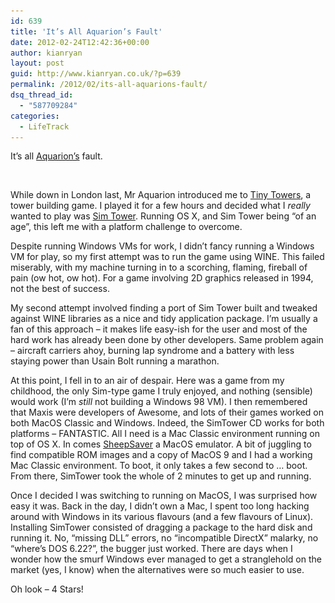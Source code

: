 ```yaml
---
id: 639
title: 'It’s All Aquarion’s Fault'
date: 2012-02-24T12:42:36+00:00
author: kianryan
layout: post
guid: http://www.kianryan.co.uk/?p=639
permalink: /2012/02/its-all-aquarions-fault/
dsq_thread_id:
  - "587709284"
categories:
  - LifeTrack
---
```

It’s all [Aquarion’s](http://www.aquarionics.com/) fault</a>.

<a href="http://www.kianryan.co.uk/2012/02/its-all-aquarions-fault/mzl-qwulwwsa/" rel="attachment wp-att-641"><img src="/assets/images/2012/02/mzl.qwulwwsa.jpg" alt="" title="mzl.qwulwwsa"   class="alignleft size-full wp-image-641" srcset="/assets/images/2012/02/mzl.qwulwwsa.jpg 320w, /assets/images/2012/02/mzl.qwulwwsa-200x300.jpg 200w" sizes="(max-width: 160px) 100vw, 160px" /></a>

While down in London last, Mr Aquarion introduced me to [Tiny Towers](http://tinytowerwiki.com/Main_Page), a tower building game. I played it for a few hours and decided what I _really_ wanted to play was [Sim Tower](http://en.wikipedia.org/wiki/SimTower). Running OS X, and Sim Tower being “of an age”, this left me with a platform challenge to overcome.

Despite running Windows VMs for work, I didn’t fancy running a Windows VM for play, so my first attempt was to run the game using WINE. This failed miserably, with my machine turning in to a scorching, flaming, fireball of pain (ow hot, ow hot). For a game involving 2D graphics released in 1994, not the best of success.

My second attempt involved finding a port of Sim Tower built and tweaked against WINE libraries as a nice and tidy application package. I’m usually a fan of this approach – it makes life easy-ish for the user and most of the hard work has already been done by other developers. Same problem again – aircraft carriers ahoy, burning lap syndrome and a battery with less staying power than Usain Bolt running a marathon.

At this point, I fell in to an air of despair. Here was a game from my childhood, the only Sim-type game I truly enjoyed, and nothing (sensible) would work (I’m _still_ not building a Windows 98 VM). I then remembered that Maxis were developers of Awesome, and lots of their games worked on both MacOS Classic and Windows. Indeed, the SimTower CD works for both platforms – FANTASTIC. All I need is a Mac Classic environment running on top of OS X. In comes [SheepSaver](http://sheepshaver.cebix.net/) a MacOS emulator. A bit of juggling to find compatible ROM images and a copy of MacOS 9 and I had a working Mac Classic environment. To boot, it only takes a few second to … boot. From there, SimTower took the whole of 2 minutes to get up and running.

Once I decided I was switching to running on MacOS, I was surprised how easy it was. Back in the day, I didn’t own a Mac, I spent too long hacking around with Windows in its various flavours (and a few flavours of Linux). Installing SimTower consisted of dragging a package to the hard disk and running it. No, “missing DLL” errors, no “incompatible DirectX” malarky, no “where’s DOS 6.22?”, the bugger just worked. There are days when I wonder how the smurf Windows ever managed to get a stranglehold on the market (yes, I know) when the alternatives were so much easier to use.

Oh look – 4 Stars!

<a href="http://www.kianryan.co.uk/2012/02/its-all-aquarions-fault/simtower/" rel="attachment wp-att-640"><img src="/assets/images/2012/02/SimTower.jpg" alt="" title="SimTower"   class="size-full wp-image-640" srcset="/assets/images/2012/02/SimTower.jpg 1030w, /assets/images/2012/02/SimTower-300x231.jpg 300w, /assets/images/2012/02/SimTower-1024x790.jpg 1024w" sizes="(max-width: 412px) 100vw, 412px" /></a>